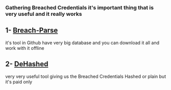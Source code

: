 ### Gathering Breached Credentials it's important thing that is very useful and it really works

## 1- [Breach-Parse](https://github.com/hmaverickadams/breach-parse)
it's tool in Github have very big database and you can download it all and work with it offline 

## 2- [DeHashed](https://dehashed.com/)
very very useful tool giving us the Breached Credentials Hashed or plain but it's paid only